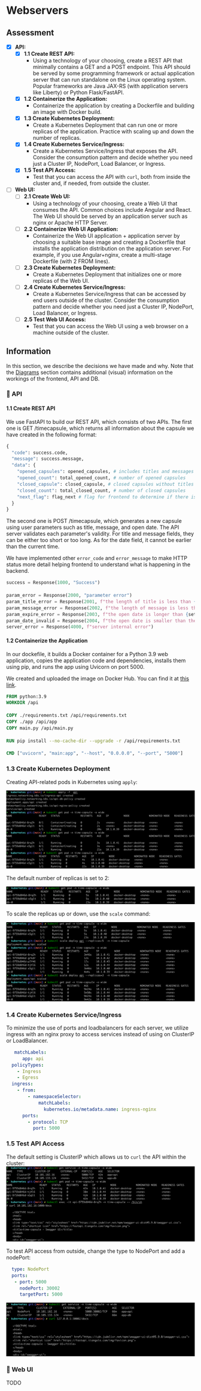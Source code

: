 # Webservers

## Assessment

- [x] **API:**
  - [x] **1.1 Create REST API:**
    - Using a technology of your choosing, create a REST API that minimally contains a GET and a POST endpoint. This API should be served by some programming framework or actual application server that can run standalone on the Linux operating system. Popular frameworks are Java JAX-RS (with application servers like Liberty) or Python Flask/FastAPI.
  - [x] **1.2 Containerize the Application:**
    - Containerize the application by creating a Dockerfile and building an image with Docker build.
  - [x] **1.3 Create Kubernetes Deployment:**
    - Create a Kubernetes Deployment that can run one or more replicas of the application. Practice with scaling up and down the number of replicas.
  - [x] **1.4 Create Kubernetes Service/Ingress:**
    - Create a Kubernetes Service/Ingress that exposes the API. Consider the consumption pattern and decide whether you need just a Cluster IP, NodePort, Load Balancer, or Ingress.
  - [x] **1.5 Test API Access:**
    - Test that you can access the API with `curl`, both from inside the cluster and, if needed, from outside the cluster.

- [ ] **Web UI:**
  - [ ] **2.1 Create Web UI:**
    - Using a technology of your choosing, create a Web UI that consumes the API. Common choices include Angular and React. The Web UI should be served by an application server such as nginx or Apache HTTP Server.
  - [ ] **2.2 Containerize Web UI Application:**
    - Containerize the Web UI application + application server by choosing a suitable base image and creating a Dockerfile that installs the application distribution on the application server. For example, if you use Angular+nginx, create a multi-stage Dockerfile (with 2 FROM lines).
  - [ ] **2.3 Create Kubernetes Deployment:**
    - Create a Kubernetes Deployment that initializes one or more replicas of the Web UI.
  - [ ] **2.4 Create Kubernetes Service/Ingress:**
    - Create a Kubernetes Service/Ingress that can be accessed by end users outside of the cluster. Consider the consumption pattern and decide whether you need just a Cluster IP, NodePort, Load Balancer, or Ingress.
  - [ ] **2.5 Test Web UI Access:**
    - Test that you can access the Web UI using a web browser on a machine outside of the cluster.

## Information

In this section, we describe the decisions we have made and why. Note that the [Diagrams](Diagram.md) section contains additional (visual) information on the workings of the frontend, API and DB.

### 🚧 API
#### 1.1 Create REST API
We use FastAPI to build our REST API, which consists of two APIs. The first one is GET /timecapsule, which returns all information about the capsule we have created in the following format:
``` python
{
  "code": success.code,
  "message": success.message,
  "data": {
    "opened_capsules": opened_capsules, # includes titles and messages of opened capsules
    "opened_count": total_opened_count, # number of opened capsules
    "closed_capsule": closed_capsule, # closed capsules without titles and messages
    "closed_count": total_closed_count, # number of closed capsules
    "next_flag": flag_next # flag for frontend to determine if there is another page to render
  }
}
```

The second one is POST /timecapsule, which generates a new capsule using user parameters such as title, message, and open date. The API server validates each parameter's validity. For title and message fields, they can be either too short or too long. As for the date field, it cannot be earlier than the current time.


We have implemented other `error_code` and `error_message` to make HTTP status more detail helping frontend to understand what is happening in the backend.
```python
success = Response(1000, "Success")

param_error = Response(2000, "parameter error")
param_title_error = Response(2001, f"the length of title is less than {settings.MIN_TITLE_LEN}")
param_message_error = Response(2002, f"the length of message is less than {settings.MIN_TITLE_LEN}")
param_expire_error = Response(2003, f"the open date is longer than {settings.MAX_EXPIRE_DAY}")
param_date_invalid = Response(2004, f"the open date is smaller than the current date")
server_error = Response(4000, f"server internal error")
```

#### 1.2 Containerize the Application

In our dockefile, it builds a Docker container for a Python 3.9 web application, copies the application code and dependencies, installs them using pip, and runs the app using Uvicorn on port 5000.

We created and uploaded the image on Docker Hub. You can find it at [this link](https://hub.docker.com/r/segerritsen/time-capsule-api).

```dockerfile
FROM python:3.9
WORKDIR /api

COPY ./requirements.txt /api/requirements.txt
COPY ./app /api/app
COPY main.py /api/main.py

RUN pip install --no-cache-dir --upgrade -r /api/requirements.txt

CMD ["uvicorn", "main:app", "--host", "0.0.0.0", "--port", "5000"]
```

### 1.3 Create Kubernetes Deployment
Creating API-related pods in Kubernetes using `apply`:

![API Creation](includes/api-create.png)

The default number of replicas is set to 2:

![Deployment](includes/api-deploy.png)

To scale the replicas up or down, use the `scale` command:

![Scaling](includes/api-scale.png)






### 1.4 Create Kubernetes Service/Ingress
To minimize the use of ports and loadbalancers for each server, we utilize ingress with an nginx proxy to access services instead of using on ClusterIP or LoadBalancer.
```yaml
   matchLabels:
      app: api
  policyTypes:
    - Ingress
    - Egress
  ingress:
    - from:
        - namespaceSelector:
            matchLabels:
              kubernetes.io/metadata.name: ingress-nginx
      ports:
        - protocol: TCP
          port: 5000
```
### 1.5 Test API Access
The default setting is ClusterIP which allows us to  `curl` the API within the cluster:
![test-inside](includes/api-test-inside.png)

To test API access from outside, change the type to NodePort and add a nodePort:
```yaml
  type: NodePort
  ports:
   - port: 5000
     nodePort: 30002
     targetPort: 5000
```
![test-outside](includes/api-test-outside.png)
### 🚧 Web UI
TODO
